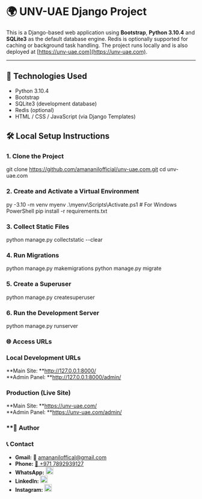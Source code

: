 # 🌍 UNV-UAE Django Project

This is a Django-based web application using **Bootstrap**, **Python 3.10.4** and **SQLite3** as the default database engine. Redis is optionally supported for caching or background task handling. The project runs locally and is also deployed at [https://unv-uae.com](https://unv-uae.com).

---

## 🔧 Technologies Used

- Python 3.10.4
- Bootstrap
- SQLite3 (development database)
- Redis (optional)
- HTML / CSS / JavaScript (via Django Templates)

## 🛠️ Local Setup Instructions

### 1. Clone the Project
git clone https://github.com/amananilofficial/unv-uae.com.git
cd unv-uae.com

### 2. Create and Activate a Virtual Environment
py -3.10 -m venv myenv
.\myenv\Scripts\Activate.ps1    # For Windows PowerShell
pip install -r requirements.txt

### 3. Collect Static Files
python manage.py collectstatic --clear

### 4. Run Migrations
python manage.py makemigrations
python manage.py migrate

### 5. Create a Superuser
python manage.py createsuperuser

### 6. Run the Development Server
python manage.py runserver

### 🌐 Access URLs
### Local Development URLs
**Main Site: **http://127.0.0.1:8000/ <br>
**Admin Panel: **http://127.0.0.1:8000/admin/

### Production (Live Site)
**Main Site: **https://unv-uae.com/ <br>
**Admin Panel: **https://unv-uae.com/admin/

### **👤 Author

### 📞 Contact
- **Gmail:** 📧 amananiloffical@gmail.com
- **Phone:** [📱 +971 7892939127](tel:+9717892939127)  
- **WhatsApp:** <a href="https://wa.me/9717892939127"><img src="https://upload.wikimedia.org/wikipedia/commons/5/5e/WhatsApp_icon.png" width="20"/></a>  
- **LinkedIn:** <a href="https://www.linkedin.com/in/amananilofficial"><img src="https://cdn.jsdelivr.net/gh/devicons/devicon/icons/linkedin/linkedin-original.svg" width="20"/></a>  
- **Instagram:** <a href="https://instagram.com/amananilofficial"><img src="https://upload.wikimedia.org/wikipedia/commons/a/a5/Instagram_icon.png" width="20"/></a>

